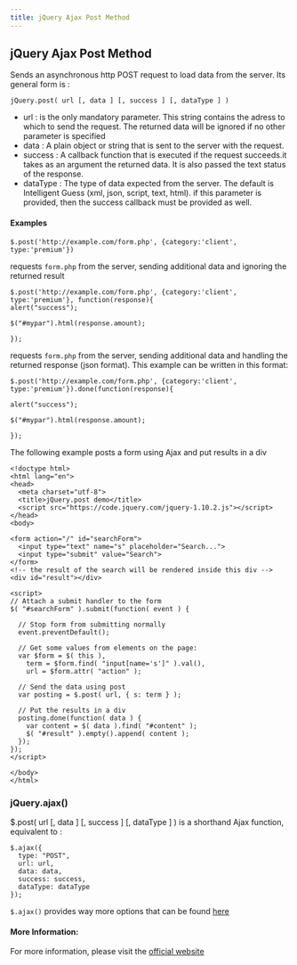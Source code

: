 ```yaml
---
title: jQuery Ajax Post Method
---
```

## jQuery Ajax Post Method
Sends an asynchronous http POST request to load data from the server. Its general form is :
~~~~
jQuery.post( url [, data ] [, success ] [, dataType ] )
~~~~

* url : is the only mandatory parameter. This string contains the adress to which to send the request. The returned data will be ignored if no other parameter is specified
* data : A plain object or string that is sent to the server with the request. 
* success : A callback function that is executed if the request succeeds.it takes as an argument the returned data. It is also passed the text status of the response.
* dataType : The type of data expected from the server. The default is Intelligent Guess (xml, json, script, text, html). if this parameter is provided, then the success callback must be provided as well.

#### Examples
~~~~
$.post('http://example.com/form.php', {category:'client', type:'premium'})
~~~~

requests `form.php` from the server, sending additional data and ignoring the returned result
~~~~
$.post('http://example.com/form.php', {category:'client', type:'premium'}, function(response){ 
alert("success");

$("#mypar").html(response.amount);

});
~~~~
requests `form.php` from the server, sending additional data and handling the returned response (json format). This example can be written in this format:
~~~~
$.post('http://example.com/form.php', {category:'client', type:'premium'}).done(function(response){

alert("success");

$("#mypar").html(response.amount);

});
~~~~
The following example posts a form using Ajax and put results in a div
~~~~
<!doctype html>
<html lang="en">
<head>
  <meta charset="utf-8">
  <title>jQuery.post demo</title>
  <script src="https://code.jquery.com/jquery-1.10.2.js"></script>
</head>
<body>
 
<form action="/" id="searchForm">
  <input type="text" name="s" placeholder="Search...">
  <input type="submit" value="Search">
</form>
<!-- the result of the search will be rendered inside this div -->
<div id="result"></div>
 
<script>
// Attach a submit handler to the form
$( "#searchForm" ).submit(function( event ) {
 
  // Stop form from submitting normally
  event.preventDefault();
 
  // Get some values from elements on the page:
  var $form = $( this ),
    term = $form.find( "input[name='s']" ).val(),
    url = $form.attr( "action" );
 
  // Send the data using post
  var posting = $.post( url, { s: term } );
 
  // Put the results in a div
  posting.done(function( data ) {
    var content = $( data ).find( "#content" );
    $( "#result" ).empty().append( content );
  });
});
</script>
 
</body>
</html>
~~~~

### jQuery.ajax()
$.post( url [, data ] [, success ] [, dataType ] ) is a shorthand Ajax function, equivalent to :
~~~~
$.ajax({
  type: "POST",
  url: url,
  data: data,
  success: success,
  dataType: dataType
});
~~~~
`$.ajax()` provides way more options that can be found [here](http://api.jquery.com/jquery.ajax/) 

#### More Information:
<!-- Please add any articles you think might be helpful to read before writing the article -->
For more information, please visit the [official website](https://api.jquery.com/jquery.post/) 



